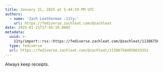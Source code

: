 ```yaml
---
title: January 21, 2025 at 5:44:19 PM UTC
authors:
  - name: 'Zach Leatherman :11ty:'
    url: https://fediverse.zachleat.com/@zachleat
date: 2025-01-21T17:44:19.000Z
metadata:
  uuid: >-
    11ty/import::rss::https://fediverse.zachleat.com/@zachleat/113867584950633352
  type: fediverse
  url: https://fediverse.zachleat.com/@zachleat/113867584950633352
---
```

Always keep receipts.